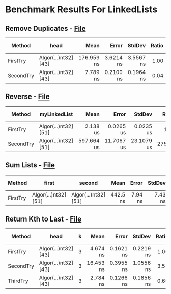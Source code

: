 # Benchmark Results For LinkedLists

## Remove Duplicates - [File](src/Algorithms/LinkedLists/RemoveDups.cs)

|    Method |                 head |       Mean |     Error |    StdDev | Ratio |  Gen 0 | Gen 1 | Gen 2 | Allocated |
|---------- |--------------------- |-----------:|----------:|----------:|------:|-------:|------:|------:|----------:|
|  FirstTry | Algor(...)nt32] [43] | 176.959 ns | 3.6214 ns | 3.5567 ns |  1.00 | 0.0801 |     - |     - |     336 B |
| SecondTry | Algor(...)nt32] [43] |   7.789 ns | 0.2100 ns | 0.1964 ns |  0.04 |      - |     - |     - |         - |

## Reverse - [File](src/Algorithms/LinkedLists/Reverse.cs)

|    Method |         myLinkedList |       Mean |      Error |     StdDev |  Ratio | RatioSD | Gen 0 | Gen 1 | Gen 2 | Allocated |
|---------- |--------------------- |-----------:|-----------:|-----------:|-------:|--------:|------:|------:|------:|----------:|
|  FirstTry | Algor(...)nt32] [51] |   2.138 us |  0.0265 us |  0.0235 us |   1.00 |    0.00 |     - |     - |     - |         - |
| SecondTry | Algor(...)nt32] [51] | 597.664 us | 11.7067 us | 23.1079 us | 275.25 |    7.75 |     - |     - |     - |         - |

## Sum Lists - [File](src/Algorithms/LinkedLists/SumLists.cs)

|   Method |                first |               second |     Mean |   Error |  StdDev | Ratio |  Gen 0 | Gen 1 | Gen 2 | Allocated |
|--------- |--------------------- |--------------------- |---------:|--------:|--------:|------:|-------:|------:|------:|----------:|
| FirstTry | Algor(...)nt32] [51] | Algor(...)nt32] [51] | 442.5 ns | 7.94 ns | 7.43 ns |  1.00 | 0.0305 |     - |     - |     128 B |

## Return Kth to Last - [File](src/Algorithms/LinkedLists/ReturnKthToLast.cs)

|    Method |                 head | k |      Mean |     Error |    StdDev | Ratio | RatioSD | Gen 0 | Gen 1 | Gen 2 | Allocated |
|---------- |--------------------- |-- |----------:|----------:|----------:|------:|--------:|------:|------:|------:|----------:|
|  FirstTry | Algor(...)nt32] [43] | 3 |  4.674 ns | 0.1621 ns | 0.2219 ns |  1.00 |    0.00 |     - |     - |     - |         - |
| SecondTry | Algor(...)nt32] [43] | 3 | 16.453 ns | 0.3955 ns | 1.0556 ns |  3.53 |    0.27 |     - |     - |     - |         - |
|  ThirdTry | Algor(...)nt32] [43] | 3 |  2.784 ns | 0.1266 ns | 0.1856 ns |  0.60 |    0.03 |     - |     - |     - |         - |